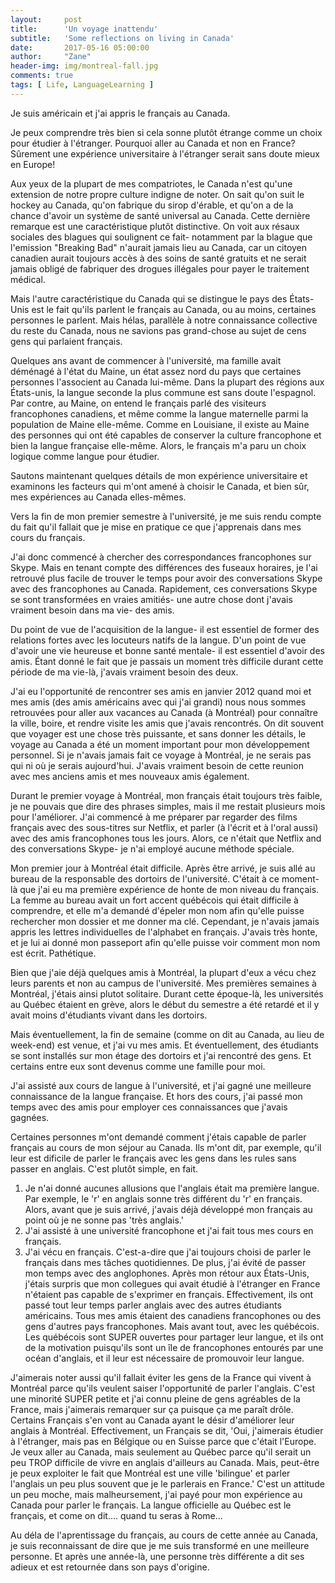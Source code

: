 ```yaml
---
layout:     post
title:      'Un voyage inattendu'
subtitle:   'Some reflections on living in Canada'
date:       2017-05-16 05:00:00
author:     "Zane"
header-img: img/montreal-fall.jpg
comments: true
tags: [ Life, LanguageLearning ]
---
```


Je suis américain et j'ai appris le français au Canada.

Je peux comprendre très bien si cela sonne plutôt étrange comme un choix pour étudier à l'étranger. Pourquoi aller au Canada et non en France? Sûrement une expérience universitaire à l'étranger serait sans doute mieux en Europe!

Aux yeux de la plupart de mes compatriotes, le Canada n'est qu'une extension de notre propre culture indigne de noter. On sait qu'on suit le hockey au Canada, qu'on fabrique du sirop d'érable, et qu'on a de la chance d'avoir un système de santé universal au Canada. Cette dernière remarque est une caractéristique plutôt distinctive. On voit aux résaux sociales des blagues qui soulignent ce fait- notamment par la blague que l'emission "Breaking Bad" n'aurait jamais lieu au Canada, car un citoyen canadien aurait toujours accès à des soins de santé gratuits et ne serait jamais obligé de fabriquer des drogues illégales pour payer le traitement médical.

Mais l'autre caractéristique du Canada qui se distingue le pays des États-Unis est le fait qu'ils parlent le français au Canada, ou au moins, certaines personnes le parlent. Mais hélas, parallèle à notre connaissance collective du reste du Canada, nous ne savions pas grand-chose au sujet de cens gens qui parlaient français.

Quelques ans avant de commencer à l'université, ma famille avait déménagé à l'état du Maine, un état assez nord du pays que certaines personnes l'associent au Canada lui-même. Dans la plupart des régions aux États-unis, la langue seconde la plus commune est sans doute l'espagnol. Par contre, au Maine, on entend le français parlé des visiteurs francophones canadiens,  et même comme la langue maternelle parmi la population de Maine elle-même. Comme en Louisiane, il existe au Maine des personnes qui ont été capables de conserver la culture francophone et bien la langue française elle-même. Alors, le français m'a paru un choix logique comme langue pour étudier.

Sautons maintenant quelques détails de mon expérience universitaire et examinons les facteurs qui m'ont amené à choisir le Canada, et bien sûr, mes expériences au Canada elles-mêmes. 

Vers la fin de mon premier semestre à l'université, je me suis rendu compte du fait qu'il fallait que je mise en pratique ce que j'apprenais dans mes cours du français. 

J'ai donc commencé à chercher des correspondances francophones sur Skype. Mais en tenant compte des différences des fuseaux horaires, je l'ai retrouvé plus facile de trouver le temps pour avoir des conversations Skype avec des francophones au Canada. Rapidement, ces conversations Skype se sont transformées en vraies amitiés- une autre chose dont j'avais vraiment besoin dans ma vie- des amis. 

Du point de vue de l'acquisition de la langue- il est essentiel de former des relations fortes avec les locuteurs natifs de la langue. D'un point de vue d'avoir une vie heureuse et bonne santé mentale- il est essentiel d'avoir des amis. Étant donné le fait que je passais un moment très difficile durant cette période de ma vie-là, j'avais vraiment besoin des deux.

J'ai eu l'opportunité de rencontrer ses amis en janvier 2012 quand moi et mes amis (des amis américains avec qui j'ai grandi) nous nous sommes retrouvées pour aller aux vacances au Canada (à Montréal) pour connaître la ville, boire, et rendre visite les amis que j'avais rencontrés. On dit souvent que voyager est une chose très puissante, et sans donner les détails, le voyage au Canada a été un moment important pour mon développement personnel. Si je n'avais jamais fait ce voyage à Montréal, je ne serais pas qui ni où je serais aujourd'hui. J'avais vraiment besoin de cette reunion avec mes anciens amis et mes nouveaux amis également.

Durant le premier voyage à Montréal, mon français était toujours très faible, je ne pouvais que dire des phrases simples, mais il me restait plusieurs mois pour l'améliorer. J'ai commencé à me préparer par regarder des films français avec des sous-titres sur Netflix, et parler (à l'écrit et à l'oral aussi) avec des amis francophones tous les jours. Alors, ce n'était que Netflix and des conversations Skype- je n'ai employé aucune méthode spéciale.

Mon premier jour à Montréal était difficile. Après être arrivé, je suis allé au bureau de la responsable des dortoirs de l'université. C'était à ce moment-là que j'ai eu ma première expérience de honte de mon niveau du français. La femme au bureau avait un fort accent québécois qui était difficile à comprendre, et elle m'a demandé d'épeler mon nom afin qu'elle puisse rechercher mon dossier et me donner ma clé. Cependant, je n'avais jamais appris les lettres individuelles de l'alphabet en français. J'avais très honte, et je lui ai donné mon passeport afin qu'elle puisse voir comment mon nom est écrit. Pathétique.

Bien que j'aie déjà quelques amis à Montréal, la plupart d'eux a vécu chez leurs parents et non au campus de l'université. Mes premières semaines à Montréal, j'étais ainsi plutot solitaire. Durant cette époque-là, les universités au Québec étaient en grève, alors le début du semestre a été retardé et il y avait moins d'étudiants vivant dans les dortoirs.

Mais éventuellement, la fin de semaine (comme on dit au Canada, au lieu de week-end) est venue, et j'ai vu mes amis. Et éventuellement, des étudiants se sont installés sur mon étage des dortoirs et j'ai rencontré des gens. Et certains entre eux sont devenus comme une famille pour moi.

J'ai assisté aux cours de langue à l'université, et j'ai gagné une meilleure connaissance de la langue française. Et hors des cours, j'ai passé mon temps avec des amis pour employer ces connaissances que j'avais gagnées.

Certaines personnes m'ont demandé comment j'étais capable de parler français au cours de mon séjour au Canada. Ils m'ont dit, par exemple, qu'il leur est dificile de parler le français avec les gens dans les rules sans passer en anglais. C'est plutôt simple, en fait.

1. Je n'ai donné aucunes allusions que l'anglais était ma première langue. Par exemple, le 'r' en anglais sonne très différent du 'r' en français. Alors, avant que je suis arrivé, j'avais déjà développé mon français au point où je ne sonne pas 'très anglais.'
2. J'ai assisté à une université francophone et j'ai fait tous mes cours en français.
3. J'ai vécu en français. C'est-a-dire que j'ai toujours choisi de parler le français dans mes tâches quotidiennes. De plus, j'ai évité de passer mon temps avec des anglophones. Après mon rétour aux États-Unis, j'étais surpris que mon collegues qui avait étudié à l'étranger en France n'étaient pas capable de s'exprimer en français. Effectivement, ils ont passé tout leur temps parler anglais avec des autres étudiants américains. Tous mes amis étaient des canadiens francophones ou des gens d'autres pays francophones. Mais avant tout, avec les québécois. Les québécois sont SUPER ouvertes pour partager leur langue, et ils ont de la motivation puisqu'ils sont un île de francophones entourés par une océan d'anglais, et il leur est nécessaire de promouvoir leur langue. 

J'aimerais noter aussi qu'il fallait éviter les gens de la France qui vivent à Montréal parce qu'ils veulent saiser l'opportunité de parler l'anglais. C'est une minorité SUPER petite et j'ai connu pleine de gens agréables de la France, mais j'aimerais remarquer sur ça puisque ça me paraît drôle. Certains Français s'en vont au Canada ayant le désir d'améliorer leur anglais à Montréal. Effectivement, un Français se dit, 'Oui, j'aimerais étudier à l'étranger, mais pas en Bélgique ou en Suisse parce que c'était l'Europe. Je veux aller au Canada, mais seulement au Québec parce qu'il serait un peu TROP difficile de vivre en anglais d'ailleurs au Canada. Mais, peut-être je peux exploiter le fait que Montréal est une ville 'bilingue' et parler l'anglais un peu plus souvent que je le parlerais en France.' C'est un attitude un peu moche, mais malheursement, j'ai payé pour mon expérience au Canada pour parler le français. La langue officielle au Québec est le français, et come on dit.... quand tu seras à Rome...

Au déla de l'aprentissage du français, au cours de cette année au Canada, je suis reconnaissant de dire que je me suis transformé en une meilleure personne. Et après une année-là, une personne très différente a dit ses adieux et est retournée dans son pays d'origine.